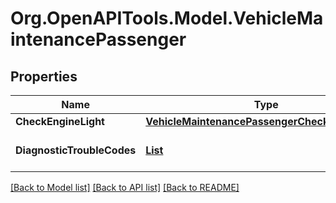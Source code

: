 # Org.OpenAPITools.Model.VehicleMaintenancePassenger
## Properties

Name | Type | Description | Notes
------------ | ------------- | ------------- | -------------
**CheckEngineLight** | [**VehicleMaintenancePassengerCheckEngineLight**](VehicleMaintenancePassengerCheckEngineLight.md) |  | [optional] 
**DiagnosticTroubleCodes** | [**List<VehicleMaintenancePassengerDiagnosticTroubleCodes>**](VehicleMaintenancePassengerDiagnosticTroubleCodes.md) | Passenger vehicle DTCs. | [optional] 

[[Back to Model list]](../README.md#documentation-for-models) [[Back to API list]](../README.md#documentation-for-api-endpoints) [[Back to README]](../README.md)

